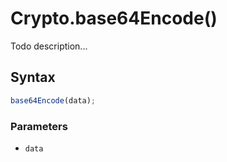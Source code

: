 # Crypto.base64Encode()
Todo description...

<!-- examples -->
<!-- examples -->

## Syntax

```js
base64Encode(data);
```

<!-- parameters -->
### Parameters

- `data`

<!-- parameters -->

<!-- return -->
<!-- return -->
